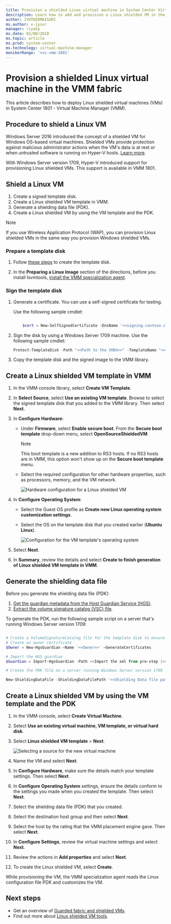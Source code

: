 ```yaml
---
title: Provision a shielded Linux virtual machine in System Center Virtual Machine Manager
description: Learn how to add and provision a Linux shielded VM in the Virtual Machine Manager (VMM) 1801 fabric.
author: JYOTHIRMAISURI
ms.author: v-jysur
manager: riyazp
ms.date: 02/08/2018
ms.topic: article
ms.prod: system-center
ms.technology: virtual-machine-manager
monikerRange: '>sc-vmm-1801'
---
```


# Provision a shielded Linux virtual machine in the VMM fabric

This article describes how to deploy Linux shielded virtual machines (VMs) in System Center 1801 - Virtual Machine Manager (VMM).


## Procedure to shield a Linux VM
Windows Server 2016 introduced the concept of a shielded VM for Windows OS-based virtual machines. Shielded VMs provide protection against malicious administrator actions when the VM's data is at rest or when untrusted software is running on Hyper-V hosts. [Learn more](guarded-deploy-vm.md).

With Windows Server version 1709, Hyper-V introduced support for provisioning Linux shielded VMs. This support is available in VMM 1801.

## Shield a Linux VM

1.	Create a signed template disk.
2.	Create a Linux shielded VM template in VMM.
3.	Generate a shielding data file (PDK).
4.	Create a Linux shielded VM by using the VM template and the PDK.

>[!NOTE]
> If you use Wireless Application Protocol (WAP), you can provision Linux shielded VMs in the same way you provision Windows shielded VMs.

### Prepare a template disk

  1.  Follow [these steps](https://github.com/Microsoft/lsvmtools/blob/master/doc/LSVM_How_To.pdf) to create the template disk.

  2. In the **Preparing a Linux Image** section of the directions, before you install lsvmtools, [install the VMM specialization agent](https://docs.microsoft.com/system-center/vmm/vm-linux#install-the-vmm-guest-agent).

### Sign the template disk

1. Generate a certificate. You can use a self-signed certificate for testing.

   Use the following sample cmdlet:

    ```powershell

		$cert = New-SelfSignedCertificate -DnsName '<<signing.contoso.com>>'

    ```
2. Sign the disk by using a Windows Server 1709 machine. Use the following sample cmdlet:

    ```powershell
    Protect-TemplateDisk -Path "<<Path to the VHDX>>" -TemplateName "<<Template Name>>" -Version <<x.x.x.x>> -Certificate $cert -ProtectedTemplateTargetDiskType PreprocessedLinux

    ```

3. Copy the template disk and the signed image to the VMM library.  

## Create a Linux shielded VM template in VMM

1.	In the VMM console library, select **Create VM Template**.
2.	In **Select Source**, select **Use an existing VM template**. Browse to select the signed template disk that you added to the VMM library. Then select **Next**.
3.	In **Configure Hardware**:
    - Under **Firmware**, select **Enable secure boot**. From the **Secure boot template** drop-down menu, select **OpenSourceShieldedVM**.

        > [!NOTE]
        > This boot template is a new addition to RS3 hosts. If no RS3 hosts are in VMM, this option won't show up on the **Secure boot template** menu.

    - Select the required configuration for other hardware properties, such as processors, memory, and the VM network.

       ![Hardware configuration for a Linux shielded VM](media/linux-shield/vm-create-linux-template-1.png)
4.	In **Configure Operating System**:

    - Select the Guest OS profile as **Create new Linux operating system customization settings**.

    - Select the OS on the template disk that you created earlier (**Ubuntu Linux**).

        ![Configuration for the VM template's operating system](media/linux-shield/vm-create-linux-template-configure-os.png)

5. Select **Next**.
6. In **Summary**, review the details and select **Create to finish generation of Linux shielded VM template in VMM**.

## Generate the shielding data file

Before you generate the shielding data file (PDK):


1.	[Get the guardian metadata from the Host Guardian Service (HGS)](https://docs.microsoft.com/windows-server/virtualization/guarded-fabric-shielded-vm/guarded-fabric-tenant-creates-shielding-data#select-trusted-fabrics).
2.	[Extract the volume signature catalog (VSC) file](https://docs.microsoft.com/windows-server/virtualization/guarded-fabric-shielded-vm/guarded-fabric-tenant-creates-shielding-data#get-the-volume-signature-catalog-file).

To generate the PDK, run the following sample script on a server that's running Windows Server version 1709:

```powershell

# Create a VolumeSignatureCatalog file for the template disk to ensure that no one tampers with the template disk at the deployment time
# Create an owner certificate
$Owner = New-HgsGuardian –Name '<<Owner>>' –GenerateCertificates

# Import the HGS guardian
$Guardian = Import-HgsGuardian -Path <<Import the xml from pre-step 1>> -Name '<<Name of the guardian>>' –AllowUntrustedRoot

# Create the PDK file on a server running Windows Server version 1709

New-ShieldingDataFile -ShieldingDataFilePath '<<Shielding Data file path>>' -Owner $Owner –Guardian $guardian –VolumeIDQualifier (New-VolumeIDQualifier -VolumeSignatureCatalogFilePath '<<Path to the .vsc file generated in pre-step 2>>' -VersionRule Equals) -AnswerFile '<<Path to LinuxOsConfiguration.xml>>' -policy Shielded
```
## Create a Linux shielded VM by using the VM template and the PDK
1.	In the VMM console, select **Create Virtual Machine**.
2.	Select **Use an existing virtual machine, VM template, or virtual hard disk**.
3.	Select **Linux shielded VM template** > **Next**.

    ![Selecting a source for the new virtual machine](media/linux-shield/vm-create-select-source.png)

4.	Name the VM and select **Next**.
5.	In **Configure Hardware**, make sure the details match your template settings. Then select **Next**.
6.	In **Configure Operating System** settings, ensure the details conform to the settings you made when you created the template. Then select **Next**.
7.	Select the shielding data file (PDK) that you created.
8.	Select the destination host group and then select **Next**.
9.	Select the host by the rating that the VMM placement engine gave. Then select **Next**.
10.	In **Configure Settings**, review the virtual machine settings and select **Next**.
11.	Review the actions in **Add properties** and select **Next**.
12.	To create the Linux shielded VM, select **Create**.

  While provisioning the VM, the VMM specialization agent reads the Linux configuration file PDK and customizes the VM.


## Next steps
- Get an overview of [Guarded fabric and shielded VMs](https://docs.microsoft.com/windows-server/virtualization/guarded-fabric-shielded-vm/guarded-fabric-and-shielded-vms).
- Find out more about [Linux shielded VM tools](https://github.com/Microsoft/lsvmtools).
